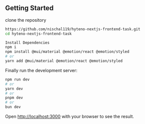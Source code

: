 

## Getting Started
clone the repository
```bash
https://github.com/nischal119/hyteno-nextjs-frontend-task.git
cd hyteno-nextjs-frontend-task
```
```bash
Install Dependencies
npm i
npm install @mui/material @emotion/react @emotion/styled
# or
yarn add @mui/material @emotion/react @emotion/styled
```


Finally run the development server:

```bash
npm run dev
# or
yarn dev
# or
pnpm dev
# or
bun dev
```

Open [http://localhost:3000](http://localhost:3000) with your browser to see the result.


